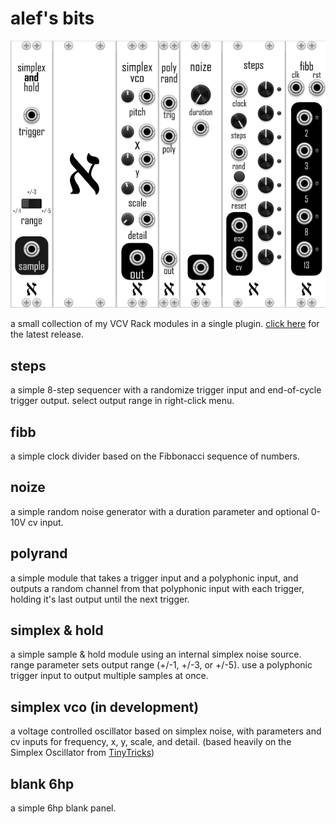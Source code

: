 # alef's bits

![plugin screenshot](/screenshot.png "plugin screenshot")

a small collection of my VCV Rack modules in a single plugin. [click here](https://github.com/alefnull/alefsbits/releases) for the latest release.

## steps

a simple 8-step sequencer with a randomize trigger input and end-of-cycle trigger output. select output range in right-click menu.

## fibb

a simple clock divider based on the Fibbonacci sequence of numbers.

## noize

a simple random noise generator with a duration parameter and optional 0-10V cv input.

## polyrand

a simple module that takes a trigger input and a polyphonic input, and outputs a random channel from that polyphonic input with each trigger, holding it's last output until the next trigger.

## simplex & hold

a simple sample & hold module using an internal simplex noise source. range parameter sets output range (+/-1, +/-3, or +/-5). use a polyphonic trigger input to output multiple samples at once.

## simplex vco (in development)

a voltage controlled oscillator based on simplex noise, with parameters and cv inputs for frequency, x, y, scale, and detail. (based heavily on the Simplex Oscillator from [TinyTricks](https://github.com/thomassidor/tinytricks))

## blank 6hp

a simple 6hp blank panel.
